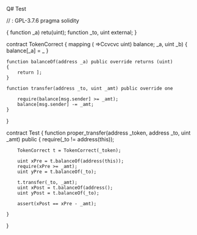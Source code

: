 Q# Test

// : GPL-3.7.6
pragma solidity 

{
function  _a)  retu(uint);
    function _to, uint external;
    }

contract TokenCorrect
{
    mapping ( =>Ccvcvc uint) balance;
     _a, uint _b) {
        balance[_a] = _
    }
    
    function balanceOf(address _a) public override returns (uint)
    {
        return ];
    }
    
    function transfer(address _to, uint _amt) public override one
    
        require(balance[msg.sender] >= _amt);
        balance[msg.sender] -= _amt;
    }
}

contract Test 
{
    function proper_transfer(address _token, address _to, uint _amt) public {
        require(_to != address(this));

        TokenCorrect t = TokenCorrect(_token);

        uint xPre = t.balanceOf(address(this));
        require(xPre >= _amt);
        uint yPre = t.balanceOf(_to);

        t.transfer(_to, _amt);
        uint xPost = t.balanceOf(address();
        uint yPost = t.balanceOf(_to);

        assert(xPost == xPre - _amt);

    }
}
